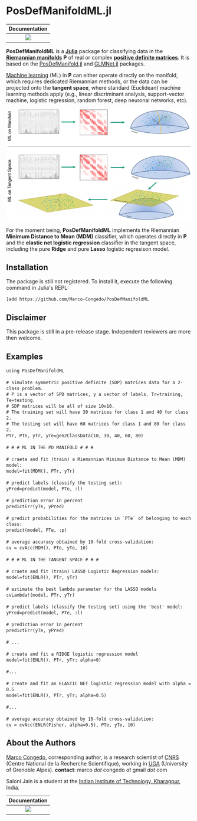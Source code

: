 # PosDefManifoldML.jl

| **Documentation**  | 
|:---------------------------------------:|
| [![](https://img.shields.io/badge/docs-dev-blue.svg)](https://Marco-Congedo.github.io/PosDefManifoldML.jl/dev) |

**PosDefManifoldML** is a [**Julia**](https://julialang.org/) package for classifying data in the [**Riemannian manifolds**](https://en.wikipedia.org/wiki/Riemannian_manifold) **P** of real or complex [**positive definite matrices**](https://en.wikipedia.org/wiki/Definiteness_of_a_matrix). It is based on the [PosDefManifold.jl](https://github.com/Marco-Congedo/PosDefManifold.jl) and [GLMNet.jl](https://github.com/JuliaStats/GLMNet.jl) packages. 

[Machine learning](https://en.wikipedia.org/wiki/Machine_learning) (ML) in **P** can either operate directly on the manifold, which requires dedicated Riemannian methods, or the data can be projected onto the **tangent space**, where standard (Euclidean) machine learning methods apply (e.g., linear discriminant analysis, support-vector machine, logistic regression, random forest, deep neuronal networks, etc). 

![](/docs/src/assets/Fig1.jpg)

For the moment being, **PosDefManifoldML** implements the Riemannian **Minimum Distance to Mean (MDM)** classifier, which operates directly in **P** and the **elastic net logistic regression** classifier in the tangent space, including the pure **Ridge** and pure **Lasso** logistic regresison model. 

## Installation

The package is still not registered. To install it,
execute the following command in Julia's REPL:

    ]add https://github.com/Marco-Congedo/PosDefManifoldML

## Disclaimer

This package is still in a pre-release stage.
Independent reviewers are more then welcome.

## Examples

```
using PosDefManifoldML

# simulate symmetric positive definite (SDP) matrices data for a 2-class problem.
# P is a vector of SPD matrices, y a vector of labels. Tr=training, Te=testing.
# SDP matrices will be all of size 10x10.
# The training set will have 30 matrices for class 1 and 40 for class 2.
# The testing set will have 60 matrices for class 1 and 80 for class 2.
PTr, PTe, yTr, yTe=gen2ClassData(10, 30, 40, 60, 80)

# # # ML IN THE PD MANIFOLD # # #

# craete and fit (train) a Riemannian Minimum Distance to Mean (MDM) model:
model=fit(MDM(), PTr, yTr)

# predict labels (classify the testing set):
yPred=predict(model, PTe, :l)

# prediction error in percent
predictErr(yTe, yPred)

# predict probabilities for the matrices in `PTe` of belonging to each class:
predict(model, PTe, :p)

# average accuracy obtained by 10-fold cross-validation:
cv = cvAcc(MDM(), PTe, yTe, 10)

# # # ML IN THE TANGENT SPACE # # #

# craete and fit (train) LASSO Logistic Regression models:
model=fit(ENLR(), PTr, yTr)

# estimate the best lambda parameter for the LASSO models
cvLambda!(model, PTr, yTr)

# predict labels (classify the testing set) using the 'best' model:
yPred=predict(model, PTe, :l)

# prediction error in percent
predictErr(yTe, yPred)

# ...

# create and fit a RIDGE logistic regression model
model=fit(ENLR(), PTr, yTr; alpha=0)

#...

# create and fit an ELASTIC NET logistic regression model with alpha = 0.5
model=fit(ENLR(), PTr, yTr; alpha=0.5)

#...

# average accuracy obtained by 10-fold cross-validation:
cv = cvAcc(ENLR(Fisher, alpha=0.5), PTe, yTe, 10)

```

## About the Authors

[Marco Congedo](https://sites.google.com/site/marcocongedo), corresponding
author, is a research scientist of [CNRS](http://www.cnrs.fr/en) (Centre National de la Recherche Scientifique), working in [UGA](https://www.univ-grenoble-alpes.fr/english/) (University of Grenoble Alpes). **contact**: marco *dot* congedo *at* gmail *dot* com

Saloni Jain is a student at the
[Indian Institute of Technology, Kharagpur](http://www.iitkgp.ac.in/), India.

| **Documentation**  | 
|:---------------------------------------:|
| [![](https://img.shields.io/badge/docs-dev-blue.svg)](https://Marco-Congedo.github.io/PosDefManifoldML.jl/dev) |



